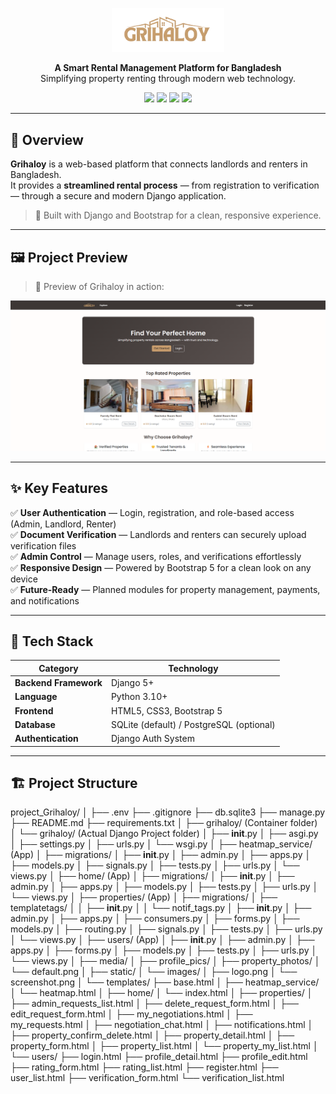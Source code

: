 <p align="center">
  <img src="grihaloy/static/images/logo.png" alt="Grihaloy Logo" width="180"/>
</p>

<p align="center">
  <b>A Smart Rental Management Platform for Bangladesh</b><br>
  Simplifying property renting through modern web technology.
</p>

<p align="center">
  <img src="https://img.shields.io/badge/Framework-Django-0C4B33?style=flat-square&logo=django&logoColor=white"/>
  <img src="https://img.shields.io/badge/Language-Python%203.10+-blue?style=flat-square&logo=python"/>
  <img src="https://img.shields.io/badge/Frontend-Bootstrap%205-purple?style=flat-square&logo=bootstrap"/>
  <img src="https://img.shields.io/badge/Database-SQLite-lightgrey?style=flat-square&logo=sqlite"/>
</p>

---

## 🌆 Overview

**Grihaloy** is a web-based platform that connects landlords and renters in Bangladesh.  
It provides a **streamlined rental process** — from registration to verification — through a secure and modern Django application.

> 🧱 Built with Django and Bootstrap for a clean, responsive experience.

---

## 🖼️ Project Preview

> 📸 Preview of Grihaloy in action:

<p align="center">
  <img src="grihaloy/static/images/screenshot.png" alt="Grihaloy Homepage" width="700"/>
</p>

---

## ✨ Key Features

✅ **User Authentication** — Login, registration, and role-based access (Admin, Landlord, Renter)  
✅ **Document Verification** — Landlords and renters can securely upload verification files  
✅ **Admin Control** — Manage users, roles, and verifications effortlessly  
✅ **Responsive Design** — Powered by Bootstrap 5 for a clean look on any device  
✅ **Future-Ready** — Planned modules for property management, payments, and notifications  

---

## 🧩 Tech Stack

| Category | Technology |
|-----------|-------------|
| **Backend Framework** | Django 5+ |
| **Language** | Python 3.10+ |
| **Frontend** | HTML5, CSS3, Bootstrap 5 |
| **Database** | SQLite (default) / PostgreSQL (optional) |
| **Authentication** | Django Auth System |

---

## 🏗️ Project Structure

project_Grihaloy/
│
├── .env
├── .gitignore
├── db.sqlite3
├── manage.py
├── README.md
├── requirements.txt
│
├── grihaloy/ (Container folder)
│   └── grihaloy/ (Actual Django Project folder)
│       ├── __init__.py
│       ├── asgi.py
│       ├── settings.py
│       ├── urls.py
│       └── wsgi.py
│
├── heatmap_service/ (App)
│   ├── migrations/
│   ├── __init__.py
│   ├── admin.py
│   ├── apps.py
│   ├── models.py
│   ├── signals.py
│   ├── tests.py
│   ├── urls.py
│   └── views.py
│
├── home/ (App)
│   ├── migrations/
│   ├── __init__.py
│   ├── admin.py
│   ├── apps.py
│   ├── models.py
│   ├── tests.py
│   ├── urls.py
│   └── views.py
│
├── properties/ (App)
│   ├── migrations/
│   ├── templatetags/
│   │   ├── __init__.py
│   │   └── notif_tags.py
│   ├── __init__.py
│   ├── admin.py
│   ├── apps.py
│   ├── consumers.py
│   ├── forms.py
│   ├── models.py
│   ├── routing.py
│   ├── signals.py
│   ├── tests.py
│   ├── urls.py
│   └── views.py
│
├── users/ (App)
│   ├── __init__.py
│   ├── admin.py
│   ├── apps.py
│   ├── forms.py
│   ├── models.py
│   ├── tests.py
│   ├── urls.py
│   └── views.py
│
├── media/
│   ├── profile_pics/
│   ├── property_photos/
│   └── default.png
│
├── static/
│   └── images/
│       ├── logo.png
│       └── screenshot.png
│
└── templates/
    ├── base.html
    │
    ├── heatmap_service/
    │   └── heatmap.html
    │
    ├── home/
    │   └── index.html
    │
    ├── properties/
    │   ├── admin_requests_list.html
    │   ├── delete_request_form.html
    │   ├── edit_request_form.html
    │   ├── my_negotiations.html
    │   ├── my_requests.html
    │   ├── negotiation_chat.html
    │   ├── notifications.html
    │   ├── property_confirm_delete.html
    │   ├── property_detail.html
    │   ├── property_form.html
    │   ├── property_list.html
    │   └── property_my_list.html
    │
    └── users/
        ├── login.html
        ├── profile_detail.html
        ├── profile_edit.html
        ├── rating_form.html
        ├── rating_list.html
        ├── register.html
        ├── user_list.html
        ├── verification_form.html
        └── verification_list.html

